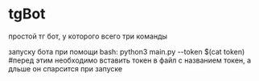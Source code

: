 # tgBot

простой тг бот, у которого всего три команды

запуску бота при помощи bash:  python3 main.py --token $(cat token) #перед этим необходимо вставить токен в файл с названием токен, а дльше он спарсится при запуске 
